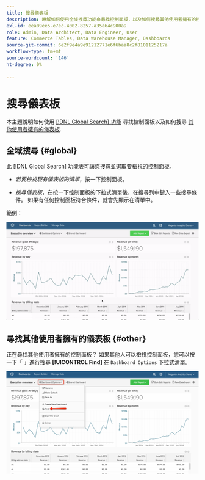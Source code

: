 ```yaml
---
title: 搜尋儀表板
description: 瞭解如何使用全域搜尋功能來尋找控制面板，以及如何搜尋其他使用者擁有的控制面板。
exl-id: eea09ee5-e7ec-4002-8257-a35a64c900a9
role: Admin, Data Architect, Data Engineer, User
feature: Commerce Tables, Data Warehouse Manager, Dashboards
source-git-commit: 6e2f9e4a9e91212771e6f6baa8c2f8101125217a
workflow-type: tm+mt
source-wordcount: '146'
ht-degree: 0%

---
```


# 搜尋儀表板

本主題說明如何使用 [[!DNL Global Search] 功能](#global) 尋找控制面板以及如何搜尋 [其他使用者擁有的儀表板](#other).

## 全域搜尋 {#global}

此 [!DNL Global Search] 功能表可讓您搜尋並選取要檢視的控制面板。

* *若要檢視現有儀表板的清單*，按一下控制面板。

* *搜尋儀表板*，在按一下控制面板的下拉式清單後，在搜尋列中鍵入一些搜尋條件。 如果有任何控制面板符合條件，就會先顯示在清單中。

範例：

![儀表板全域搜尋](../../assets/dboard-global-search.gif)

## 尋找其他使用者擁有的儀表板 {#other}

正在尋找其他使用者擁有的控制面板？ 如果其他人可以檢視控制面板，您可以按一下「 」進行搜尋 **[!UICONTROL Find]** 在 `Dashboard Options` 下拉式清單。

![尋找儀表板](../../assets/find-dboards-other-owners.png)
